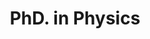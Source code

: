 ---
personName: 'Bruno Mota'
function: 'Advisor'
title: 'PhD. in Physics'
instagram: ''
twitter: ''
email: ''
picture: ''
---